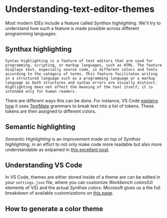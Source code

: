 # Understanding-text-editor-themes

Most modern IDEs include a feature called _Synthax highlighting_. We'll try to understand how such a feature is made possible across different programming languages.

## Synthax highlighting

```Syntax highlighting is a feature of text editors that are used for programming, scripting, or markup languages, such as HTML. The feature displays text, especially source code, in different colors and fonts according to the category of terms. This feature facilitates writing in a structured language such as a programming language or a markup language as both structures and syntax errors are visually distinct. Highlighting does not affect the meaning of the text itself; it is intended only for human readers.```

There are different ways this can be done. For instance, VS Code [explains how](https://code.visualstudio.com/api/language-extensions/syntax-highlight-guide) it uses [TextMate](https://macromates.com/manual/en/language_grammars) grammars to break text into a list of tokens.
These tokens are then assigned to different colors.

## Semantic highlighting

_Semantic Highlighting_ is an improvement made on top of _Synthax highlighting_, in an effort to not only make code more readable but also more understandable as exlpained in [this excellent post](https://zwabel.wordpress.com/2009/01/08/c-ide-evolution-from-syntax-highlighting-to-semantic-highlighting/).

## Understanding VS Code

In VS Code, themes are either stored inside of a theme are can be edited in your `settings.json` file, where you can customize _Workbench colors_(UI elements of VS) and the actual _Synthax colors_.
Microsoft gives us a the full breakdown of available customizations on [this page](https://code.visualstudio.com/api/references/theme-color).



## How to generate a color theme
